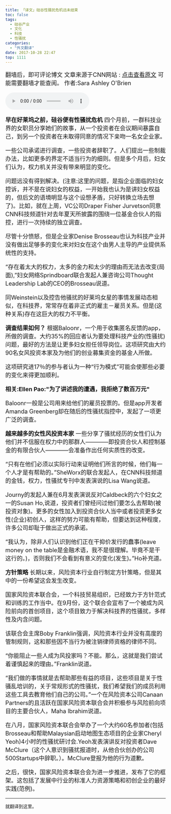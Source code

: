 ```yaml
---
title: 「译文」硅谷性骚扰危机远未结束
toc: false
tags:
  - 硅谷产业　
  - 文化　
  - 科技　
  - 性骚扰　
categories:
  - "外文翻译"
date: 2017-10-28 22:47
top: 1111
---
```


<font size=4>

翻墙后，即可评论博文
文章来源于CNN网站 : [点击查看原文](http://money.cnn.com/2017/10/27/technology/culture/sexual-harassment-tech-industry/index.html) 可能需要翻墙才能查阅。
作者:Sara Ashley O'Brien

</font>
<!--more-->
<audio controls="controls" name="media" style="width:264px"  autoplay loop=true> <source src="/musics/wish.mp3"></audio>

<font size=4>

<b>早在好莱坞之前，硅谷便有性骚扰危机</b>
四个月前，一群科技业界的女职员分享她们的故事，从一个投资者在会议期间暴露自己，到另一个投资者在未取得同意的情况下亲吻一名女企业家。

一些公司承诺进行调查，一些投资者辞职了。人们提出一些制裁办法，比如更多的界定不适当行为的细则。但是多个月后，妇女们认为，权力机关并没有带来明显的变化。

问题远没有得到解决。(注意:这里的问题，是指企业面临的妇女控诉，并不是在说妇女的权益，一开始我也认为是讲妇女权益的，但后文的语境明显与这个设想矛盾，只好转换立场去想了)。比如，就在上周，VC公司Draper Fisher Jurvetson同意CNN科技频道针对去年夏天所披露的围绕一位基金合伙人的指控，进行一次持续的独立调查。

尽管十分愤怒，但是企业家Denise Brosseau也认为科技产业并没有做出足够多的变化来对妇女在这个由男人主导的产业提供系统性的支持。

“存在着太大的权力，太多的金力和太少的理由而无法去改变(局面),”妇女网络Sprindboard联合发起人兼咨询公司Thought Leadership Lab的CEO的Brosseau说道。

同Weinstein以及控告他骚扰的好莱坞女星的事情发展动态相似，在科技界，常常存在着非正式的雇主－雇员关系。但是(这种关系)存在这巨大的权力不平衡。

<b>调查结果如何？</b>
根据Baloonr，一个用于收集匿名反馈的app，所做的调查。大约35%的回应者认为要处理科技产业的(性骚扰)问题，最好的方法是让更多妇女担任领导岗位。这项研究由大约90名女风投资本家及为他们的创业募集资金的基金人所做。

这项研究进17％的参与者认为一种“行为模式”可能会使那些必要的变化来得更加顺利。

<b>相关:Ellen Pao:"为了讲述我的遭遇，我拒绝了数百万元" </b>

Baloonr一般是公司用来给他们的雇员投票的。但是app开发者Amanda Greenberg却在随后的性骚扰指控中，发起了一项更广泛的调查。

<b>越来越多的女性风投资本家</b>
一些分享了骚扰经历的女性们认为他们并不信服在权力中的那群人————即投资合伙人和控制基金的有限合伙人————会准备作出任何实质性的改变。

“只有在他们必须以实际行动来证明他们所言的时候，他们每一个人才是有帮助的。”SheWorx的联合发起人，在CNN科技频道的金钱，权力，性骚扰专刊中发表演说的Lisa Wang说道。

Journy的发起人兼在6月发表演说反对Caldbeck的六个妇女之一的Susan Ho,说道，投资者们曾经问过他们要怎么去帮助(被投资对象)。更多的女性加入到投资合伙人当中或者投资更多女性(企业)初创人，这样的努力可能有帮助，但要达到这种程度，许多公司却耻于做出正式的承诺。

“我认为，除非人们认识到他们正在干抑价发行的蠢事(leave money on the table是金融术语，我不是很理解。毕竟不是干这行的。)，否则我们不会看到有意义的变化(发生)。”Ho补充道。

<b>方针策略</b>
长期以来，风险资本行业自行制定方针策略，但是其中的一份希望这会发生改变。

国家风险资本联合会，一个科技贸易组织，已经致力于方针范式和训练的工作当中。在9月份，这个联合会宣布了一个被成为风险前向的首创项目，这个项目致力于解决科技界的性骚扰，多样性及内含问题。

该联合会主席Boby Franklin强调，风险资本行业并没有高度的管制规则，这和那些因不当行为被注销律师资格的律师不同。

“你能阻止一些人成为风投家吗？不能。那么，这就是我们尝试着谨慎起来的理由。”Franklin说道。

“我们做的事情就是去帮助那些有益的项目，这些项目是关于性骚乱培训的，关于常规形式的性骚扰，我们希望我们的成员利用这些工具去教育他们自己的公司。”一个在风险资本公司Canaan Partners的且活跃在国家风险资本联合会并积极参与风险前向项目的主要合伙人，Maha lbrahim说道。

在八月，国家风险资本联合会举办了一个大约60名参加者(包括Brosseau和帮助Malaysian启动地图生态项目的企业家Cheryl Yeoh)4小时的性骚扰研讨会.Yeoh发表演讲反对投资者Dave McClure（这个人意识到骚扰报道时，从他合伙创办的公司500Startups中辞职。）。McClure登报为他的行为道歉。

之后，很快，国家风险资本联合会为进一步推进，发布了它的框架。这包括了发展中行业的标准人力资源策略和初创企业的最好实践(范例)。

</font>

***

就翻译到这里。
